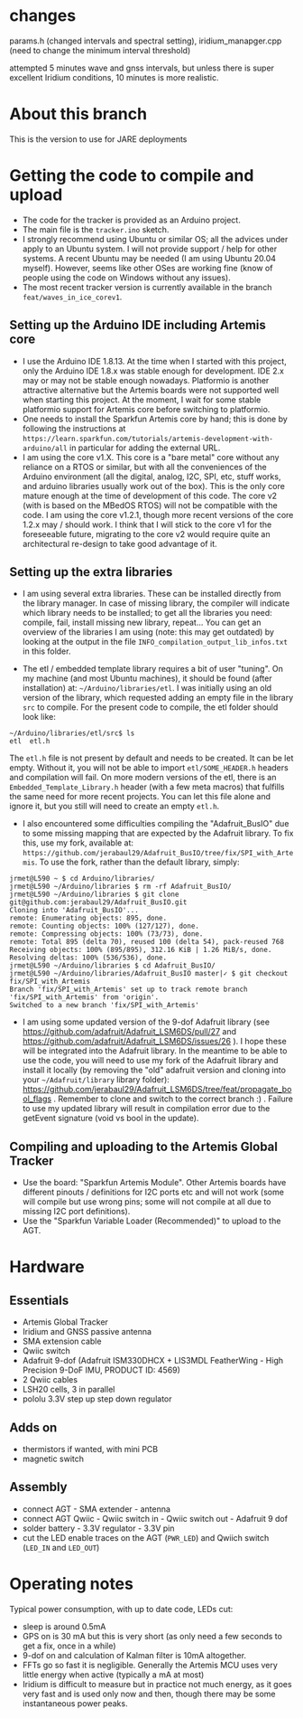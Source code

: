 # changes
params.h (changed intervals and spectral setting), iridium\_manapger.cpp (need to change the minimum interval threshold) 

attempted 5 minutes wave and gnss intervals, but unless there is super excellent Iridium conditions, 10 minutes is more realistic. 

# About this branch
This is the version to use for JARE deployments

# Getting the code to compile and upload

- The code for the tracker is provided as an Arduino project.
- The main file is the ```tracker.ino``` sketch.
- I strongly recommend using Ubuntu or similar OS; all the advices under apply to an Ubuntu system. I will not provide support / help for other systems. A recent Ubuntu may be needed (I am using Ubuntu 20.04 myself). However, seems like other OSes are working fine (know of people using the code on Windows without any issues).
- The most recent tracker version is currently available in the branch ```feat/waves_in_ice_corev1```.

## Setting up the Arduino IDE including Artemis core

- I use the Arduino IDE 1.8.13. At the time when I started with this project, only the Arduino IDE 1.8.x was stable enough for development. IDE 2.x may or may not be stable enough nowadays. Platformio is another attractive alternative but the Artemis boards were not supported well when starting this project. At the moment, I wait for some stable platformio support for Artemis core before switching to platformio.
- One needs to install the Sparkfun Artemis core by hand; this is done by following the instructions at ```https://learn.sparkfun.com/tutorials/artemis-development-with-arduino/all``` in particular for adding the external URL.
- I am using the core v1.X. This core is a "bare metal" core without any reliance on a RTOS or similar, but with all the conveniences of the Arduino environment (all the digital, analog, I2C, SPI, etc, stuff works, and arduino libraries usually work out of the box). This is the only core mature enough at the time of development of this code. The core v2 (with is based on the MBedOS RTOS) will not be compatible with the code. I am using the core v1.2.1, though more recent versions of the core 1.2.x may / should work. I think that I will stick to the core v1 for the foreseeable future, migrating to the core v2 would require quite an architectural re-design to take good advantage of it.

## Setting up the extra libraries

- I am using several extra libraries. These can be installed directly from the library manager. In case of missing library, the compiler will indicate which library needs to be installed; to get all the libraries you need: compile, fail, install missing new library, repeat... You can get an overview of the libraries I am using (note: this may get outdated) by looking at the output in the file ```INFO_compilation_output_lib_infos.txt``` in this folder.

- The etl / embedded template library requires a bit of user "tuning". On my machine (and most Ubuntu machines), it should be found (after installation) at: ```~/Arduino/libraries/etl```. I was initially using an old version of the library, which requested adding an empty file in the library ```src``` to compile. For the present code to compile, the etl folder should look like:

```
~/Arduino/libraries/etl/src$ ls
etl  etl.h
```

The ```etl.h``` file is not present by default and needs to be created. It can be let empty. Without it, you will not be able to import ```etl/SOME_HEADER.h``` headers and compilation will fail. On more modern versions of the etl, there is an ```Embedded_Template_Library.h``` header (with a few meta macros) that fulfills the same need for more recent projects. You can let this file alone and ignore it, but you still will need to create an empty ```etl.h```.

- I also encountered some difficulties compiling the "Adafruit_BusIO" due to some missing mapping that are expected by the Adafruit library. To fix this, use my fork, available at: ```https://github.com/jerabaul29/Adafruit_BusIO/tree/fix/SPI_with_Artemis```. To use the fork, rather than the default library, simply:

```
jrmet@L590 ~ $ cd Arduino/libraries/
jrmet@L590 ~/Arduino/libraries $ rm -rf Adafruit_BusIO/
jrmet@L590 ~/Arduino/libraries $ git clone git@github.com:jerabaul29/Adafruit_BusIO.git
Cloning into 'Adafruit_BusIO'...
remote: Enumerating objects: 895, done.
remote: Counting objects: 100% (127/127), done.
remote: Compressing objects: 100% (73/73), done.
remote: Total 895 (delta 70), reused 100 (delta 54), pack-reused 768
Receiving objects: 100% (895/895), 312.16 KiB | 1.26 MiB/s, done.
Resolving deltas: 100% (536/536), done.
jrmet@L590 ~/Arduino/libraries $ cd Adafruit_BusIO/
jrmet@L590 ~/Arduino/libraries/Adafruit_BusIO master|✓ $ git checkout fix/SPI_with_Artemis
Branch 'fix/SPI_with_Artemis' set up to track remote branch 'fix/SPI_with_Artemis' from 'origin'.
Switched to a new branch 'fix/SPI_with_Artemis'
```

- I am using some updated version of the 9-dof Adafruit library (see https://github.com/adafruit/Adafruit_LSM6DS/pull/27 and https://github.com/adafruit/Adafruit_LSM6DS/issues/26 ). I hope these will be integrated into the Adafruit library. In the meantime to be able to use the code, you will need to use my fork of the Adafruit library and install it locally (by removing the "old" adafruit version and cloning into your ```~/Adafruit/library``` library folder): https://github.com/jerabaul29/Adafruit_LSM6DS/tree/feat/propagate_bool_flags . Remember to clone and switch to the correct branch :) . Failure to use my updated library will result in compilation error due to the getEvent signature (void vs bool in the update).

## Compiling and uploading to the Artemis Global Tracker

- Use the board: "Sparkfun Artemis Module". Other Artemis boards have different pinouts / definitions for I2C ports etc and will not work (some will compile but use wrong pins; some will not compile at all due to missing I2C port definitions).
- Use the "Sparkfun Variable Loader (Recommended)" to upload to the AGT.

# Hardware

## Essentials

- Artemis Global Tracker
- Iridium and GNSS passive antenna
- SMA extension cable
- Qwiic switch
- Adafruit 9-dof (Adafruit ISM330DHCX + LIS3MDL FeatherWing - High Precision 9-DoF IMU, PRODUCT ID: 4569)
- 2 Qwiic cables
- LSH20 cells, 3 in parallel
- pololu 3.3V step up step down regulator

## Adds on

- thermistors if wanted, with mini PCB
- magnetic switch

## Assembly

- connect AGT - SMA extender - antenna
- connect AGT Qwiic - Qwiic switch in - Qwiic switch out - Adafruit 9 dof
- solder battery - 3.3V regulator - 3.3V pin
- cut the LED enable traces on the AGT (```PWR_LED```) and Qwiich switch (```LED_IN``` and ```LED_OUT```)

# Operating notes

Typical power consumption, with up to date code, LEDs cut:

- sleep is around 0.5mA
- GPS on is 30 mA but this is very short (as only need a few seconds to get a fix, once in a while)
- 9-dof on and calculation of Kalman filter is 10mA altogether.
- FFTs go so fast it is negligible. Generally the Artemis MCU uses very little energy when active (typically a mA at most)
- Iridium is difficult to measure but in practice not much energy, as it goes very fast and is used only now and then, though there may be some instantaneous power peaks.
